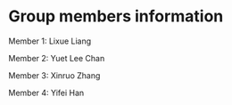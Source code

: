 # Group members information

Member 1: Lixue Liang

Member 2: Yuet Lee Chan 

Member 3: Xinruo Zhang

Member 4: Yifei Han
